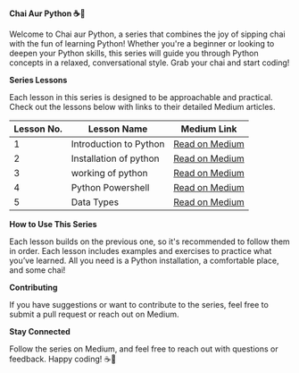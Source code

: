 **Chai Aur Python ☕🐍**


Welcome to Chai aur Python, a series that combines the joy of sipping chai with the fun of learning Python! Whether you're a beginner or looking to deepen your Python skills, this series will guide you through Python concepts in a relaxed, conversational style. Grab your chai and start coding!

**Series Lessons**


Each lesson in this series is designed to be approachable and practical. Check out the lessons below with links to their detailed Medium articles.

| Lesson No. | Lesson Name            | Medium Link                                       |
|------------|------------------------|---------------------------------------------------|
| 1          | Introduction to Python | [Read on Medium](https://medium.com/@prathmeshatkare07/day-1-introduction-to-python-b7a50f33b1be) |
| 2          | Installation of python | [Read on Medium](https://medium.com/@prathmeshatkare07/day-2-installation-of-python-5b1c005864df) |
| 3          |  working  of python    | [Read on Medium](https://medium.com/@prathmeshatkare07/day-3-internal-working-with-python-d52823ed7f58) |
| 4          |  Python Powershell     | [Read on Medium](https://medium.com/@prathmeshatkare07/day-4-91fd9d901cbb) |
| 5          | Data Types                | [Read on Medium](https://medium.com/@prathmeshatkare07/day-5-68bb9457c208) |





**How to Use This Series**


Each lesson builds on the previous one, so it's recommended to follow them in order. Each lesson includes examples and exercises to practice what you’ve learned. All you need is a Python installation, a comfortable place, and some chai!

**Contributing**

If you have suggestions or want to contribute to the series, feel free to submit a pull request or reach out on Medium.

**Stay Connected**

Follow the series on Medium, and feel free to reach out with questions or feedback. Happy coding! ☕🐍
